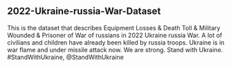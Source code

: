 ## 2022-Ukraine-russia-War-Dataset

This is the dataset that describes Equipment Losses & Death Toll & Military Wounded & Prisoner of War of russians in 2022 Ukraine russia War. A lot of civilians and children have already been killed by russia troops. Ukraine is in war flame and under missile attack now. We are strong. Stand with Ukraine. #StandWithUkraine, @StandWithUkraine

